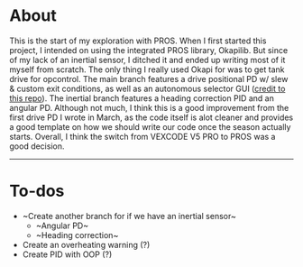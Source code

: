 # About
This is the start of my exploration with PROS. When I first started this project, I intended on using the integrated PROS library, Okapilib. But since of my lack of an inertial sensor, I ditched it and ended up writing most of it myself from scratch. The only thing I really used Okapi for was to get tank drive for opcontrol. The main branch features a drive positional PD w/ slew & custom exit conditions, as well as an autonomous selector GUI ([credit to this repo](https://github.com/kunwarsahni01/Vex-Autonomous-Selector)). The inertial branch features a heading correction PID and an angular PD. Although not much, I think this is a good improvement from the first drive PD I wrote in March, as the code itself is alot cleaner and provides a good template on how we should write our code once the season actually starts. Overall, I think the switch from VEXCODE V5 PRO to PROS was a good decision. 

---
# To-dos
- ~Create another branch for if we have an inertial sensor~
    - ~Angular PD~
    - ~Heading correction~
- Create an overheating warning (?)
- Create PID with OOP (?)